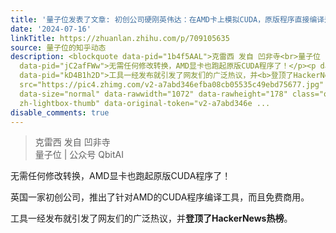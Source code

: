 ```yaml
---
title: '量子位发表了文章: 初创公司硬刚英伟达：在AMD卡上模拟CUDA，原版程序直接编译运行'
date: '2024-07-16'
linkTitle: https://zhuanlan.zhihu.com/p/709105635
source: 量子位的知乎动态
description: <blockquote data-pid="1b4f5AAL">克雷西 发自 凹非寺<br>量子位 | 公众号 QbitAI</blockquote><p
  data-pid="jC2afFWw">无需任何修改转换，AMD显卡也跑起原版CUDA程序了！</p><p data-pid="Oc3KXJC0">英国一家初创公司，推出了针对AMD的CUDA程序编译工具，而且免费商用。</p><p
  data-pid="kD4B1h2D">工具一经发布就引发了网友们的广泛热议，并<b>登顶了HackerNews热榜</b>。</p><figure data-size="normal"><img
  src="https://pic4.zhimg.com/v2-a7abd346efba08cb05535c49ebd75677.jpg" data-caption=""
  data-size="normal" data-rawwidth="1072" data-rawheight="178" class="origin_image
  zh-lightbox-thumb" data-original-token="v2-a7abd346e ...
disable_comments: true
---
```

<blockquote data-pid="1b4f5AAL">克雷西 发自 凹非寺<br>量子位 | 公众号 QbitAI</blockquote><p data-pid="jC2afFWw">无需任何修改转换，AMD显卡也跑起原版CUDA程序了！</p><p data-pid="Oc3KXJC0">英国一家初创公司，推出了针对AMD的CUDA程序编译工具，而且免费商用。</p><p data-pid="kD4B1h2D">工具一经发布就引发了网友们的广泛热议，并<b>登顶了HackerNews热榜</b>。</p><figure data-size="normal"><img src="https://pic4.zhimg.com/v2-a7abd346efba08cb05535c49ebd75677.jpg" data-caption="" data-size="normal" data-rawwidth="1072" data-rawheight="178" class="origin_image zh-lightbox-thumb" data-original-token="v2-a7abd346e ...